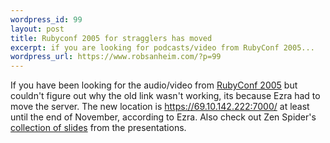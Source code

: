 ```yaml
--- 
wordpress_id: 99
layout: post
title: Rubyconf 2005 for stragglers has moved
excerpt: if you are looking for podcasts/video from RubyConf 2005...
wordpress_url: https://www.robsanheim.com/?p=99
---
```

If you have been looking for the audio/video from <a href="https://www.rubyconf.org/">RubyConf 2005</a> but couldn't figure out why the old link wasn't working, its because Ezra had to move the server.  The new location is <a href="https://69.10.142.222:7000/">https://69.10.142.222:7000/</a> at least until the end of November, according to Ezra.  Also check out Zen Spider's <a href="https://www.zenspider.com/Languages/Ruby/RubyConf2005.html">collection of slides</a> from the presentations.
